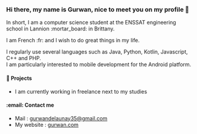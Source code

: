 <h3> Hi there, my name is Gurwan, nice to meet you on my profile 👋 </h3>

<p> In short, I am a computer science student at the ENSSAT engineering school in Lannion :mortar_board: in Brittany. </p>

<p> I am French :fr: and I wish to do great things in my life. 
  
<p> I regularly use several languages such as Java, Python, Kotlin, Javascript, C++ and PHP. <br>
  I am particularly interested to mobile development for the Android platform. </p>

 <h4> 🔭 Projects </h4>
  <ul>
    <li>
      I am currently working in freelance next to my studies
    </li>
  </ul>
  
   <h4> :email: Contact me </h4>
  <ul>
    <li>
      Mail : <a href="mailto:gurwandelaunay35@gmail.com" > gurwandelaunay35@gmail.com </a>
    </li>
    <li>
       My website : <a href="https://www.gurwan.com" > gurwan.com </a>
    </li>
  </ul>
  

